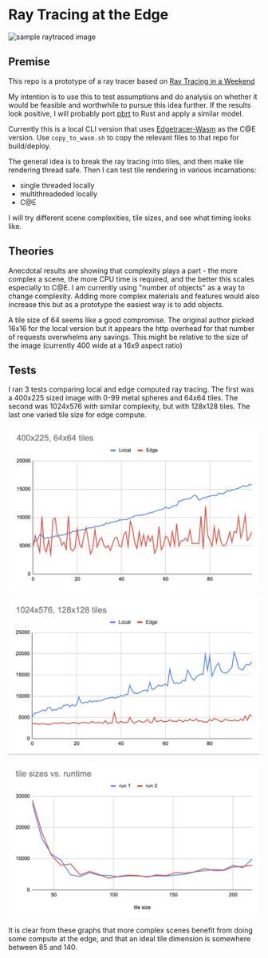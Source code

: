 # Ray Tracing at the Edge

![sample raytraced image](sample.png "Title")

## Premise

This repo is a prototype of a ray tracer based on [Ray Tracing in a Weekend](https://raytracing.github.io/books/RayTracingInOneWeekend.html)

My intention is to use this to test assumptions and do analysis on whether it would be feasible and worthwhile to pursue this idea further. If the results look positive, I will probably port [pbrt](pbrt.org) to Rust and apply a similar model.

Currently this is a local CLI version that uses [Edgetracer-Wasm](https://github.com/justinliew/edgetracer-wasm) as the C@E version.
Use `copy_to_wasm.sh` to copy the relevant files to that repo for build/deploy.

The general idea is to break the ray tracing into tiles, and then make tile rendering thread safe.
Then I can test tile rendering in various incarnations:
- single threaded locally
- multithreadeded locally
- C@E

I will try different scene complexities, tile sizes, and see what timing looks like.

## Theories

Anecdotal results are showing that complexity plays a part - the more complex a scene, the more CPU time is required, and the better this scales especially to C@E. I am currently using "number of objects" as a way to change complexity. Adding more complex materials and features would also increase this but as a prototype the easiest way is to add objects.

A tile size of 64 seems like a good compromise. The original author picked 16x16 for the local version but it appears the http overhead for that number of requests overwhelms any savings. This might be relative to the size of the image (currently 400 wide at a 16x9 aspect ratio)

## Tests

I ran 3 tests comparing local and edge computed ray tracing. The first was a 400x225 sized image with 0-99 metal spheres and 64x64 tiles. The second was 1024x576 with similar complexity, but with 128x128 tiles. The last one varied tile size for edge compute.

![graph showing local vs edge times for 400x225](400x225.png "Title")

![graph showing local vs edge times for 1024z576](1024x576.png "Title")

![graph showing different tile dimensions for edge](tiledims.png "Title")

It is clear from these graphs that more complex scenes benefit from doing some compute at the edge, and that an ideal tile dimension is somewhere between 85 and 140.